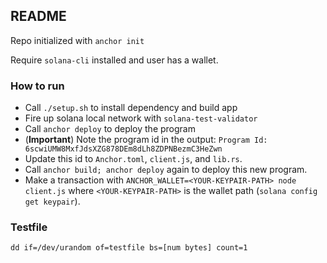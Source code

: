 ## README

Repo initialized with `anchor init`

Require `solana-cli` installed and user has a wallet.

### How to run
- Call `./setup.sh` to install dependency and build app
- Fire up solana local network with `solana-test-validator`
- Call `anchor deploy` to deploy the program
- (**Important**) Note the program id in the output:
  ```Program Id: 6scwiUMW8MxfJdsXZG878DEm8dLh8ZDPNBezmC3HeZwn```
- Update this id to `Anchor.toml`, `client.js`, and `lib.rs`.
- Call `anchor build; anchor deploy` again to deploy this new program.
- Make a transaction with `ANCHOR_WALLET=<YOUR-KEYPAIR-PATH> node client.js` where `<YOUR-KEYPAIR-PATH>` is the wallet path (`solana config get keypair`).

### Testfile

`dd if=/dev/urandom of=testfile bs=[num bytes] count=1`
